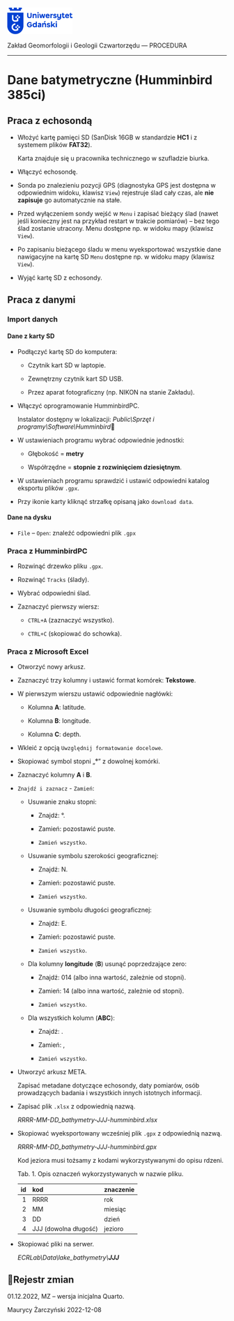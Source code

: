 
<div fig-alt="Logo: Uniwersytet Gdański" fig-align="left">

[<img src="images/log-ug_pl.png" width="150" />](https://geomorfologia.ug.edu.pl)

</div>

Zakład Geomorfologii i Geologii Czwartorzędu — PROCEDURA

------------------------------------------------------------------------

# Dane batymetryczne (Humminbird 385ci)

## Praca z echosondą

- Włożyć kartę pamięci SD (SanDisk 16GB w standardzie **HC1** i z
  systemem plików **FAT32**).

  Karta znajduje się u pracownika technicznego w szufladzie biurka.

- Włączyć echosondę.

- Sonda po znalezieniu pozycji GPS (diagnostyka GPS jest dostępna w
  odpowiednim widoku, klawisz `View`) rejestruje ślad cały czas, ale
  **nie zapisuje** go automatycznie na stałe.

- Przed wyłączeniem sondy wejść w `Menu` i zapisać bieżący ślad (nawet
  jeśli konieczny jest na przykład restart w trakcie pomiarów) – bez
  tego ślad zostanie utracony. Menu dostępne np. w widoku mapy (klawisz
  `View`).

- Po zapisaniu bieżącego śladu w menu wyeksportować wszystkie dane
  nawigacyjne na kartę SD `Menu` dostępne np. w widoku mapy (klawisz
  `View`).

- Wyjąć kartę SD z echosondy.

## Praca z danymi

### Import danych

#### Dane z karty SD

- Podłączyć kartę SD do komputera:

  - Czytnik kart SD w laptopie.

  - Zewnętrzny czytnik kart SD USB.

  - Przez aparat fotograficzny (np. NIKON na stanie Zakładu).

- Włączyć oprogramowanie HumminbirdPC.

  Instalator dostępny w lokalizacji: *Public\Sprzęt i
  programy\Software\Humminbird*

- W ustawieniach programu wybrać odpowiednie jednostki:

  - Głębokość = **metry**

  - Współrzędne = **stopnie** **z rozwinięciem dziesiętnym**.

- W ustawieniach programu sprawdzić i ustawić odpowiedni katalog
  eksportu plików `.gpx`.

- Przy ikonie karty kliknąć strzałkę opisaną jako `download data`.

#### Dane na dysku

- `File` – `Open`: znaleźć odpowiedni plik `.gpx`

### Praca z HumminbirdPC

- Rozwinąć drzewko pliku `.gpx`.

- Rozwinąć `Tracks` (ślady).

- Wybrać odpowiedni ślad.

- Zaznaczyć pierwszy wiersz:

  - `CTRL+A` (zaznaczyć wszystko).

  - `CTRL+C` (skopiować do schowka).

### Praca z Microsoft Excel

- Otworzyć nowy arkusz.

- Zaznaczyć trzy kolumny i ustawić format komórek: **Tekstowe**.

- W pierwszym wierszu ustawić odpowiednie nagłówki:

  - Kolumna **A**: latitude.

  - Kolumna **B**: longitude.

  - Kolumna **C**: depth.

- Wkleić z opcją `Uwzględnij formatowanie docelowe`.

- Skopiować symbol stopni „**°**” z dowolnej komórki.

- Zaznaczyć kolumny **A** i **B**.

- `Znajdź i zaznacz` - `Zamień`:

  - Usuwanie znaku stopni:

    - Znajdź: °.

    - Zamień: pozostawić puste.

    - `Zamień wszystko`.

  - Usuwanie symbolu szerokości geograficznej:

    - Znajdź: N.

    - Zamień: pozostawić puste.

    - `Zamień wszystko`.

  - Usuwanie symbolu długości geograficznej:

    - Znajdź: E.

    - Zamień: pozostawić puste.

    - `Zamień wszystko`.

  - Dla kolumny **longitude** (**B**) usunąć poprzedzające zero:

    - Znajdź: 014 (albo inna wartość, zależnie od stopni).

    - Zamień: 14 (albo inna wartość, zależnie od stopni).

    - `Zamień wszystko`.

  - Dla wszystkich kolumn (**ABC**):

    - Znajdź: .

    - Zamień: ,

    - `Zamień wszystko`.

- Utworzyć arkusz META.

  Zapisać metadane dotyczące echosondy, daty pomiarów, osób prowadzących
  badania i wszystkich innych istotnych informacji.

- Zapisać plik `.xlsx` z odpowiednią nazwą.

  *RRRR-MM-DD_bathymetry-JJJ-humminbird.xlsx*

- Skopiować wyeksportowany wcześniej plik `.gpx` z odpowiednią nazwą.

  *RRRR-MM-DD_bathymetry-JJJ-humminbird.gpx*

  Kod jeziora musi tożsamy z kodami wykorzystywanymi do opisu rdzeni.

  Tab. 1. Opis oznaczeń wykorzystywanych w nazwie pliku.

  |  id | kod                   | znaczenie |
  |----:|-----------------------|-----------|
  |   1 | RRRR                  | rok       |
  |   2 | MM                    | miesiąc   |
  |   3 | DD                    | dzień     |
  |   4 | JJJ (dowolna długość) | jezioro   |

- Skopiować pliki na serwer.

  *ECRLab\Data\lake_bathymetry\\**JJJ***

## Rejestr zmian

01.12.2022, MZ – wersja inicjalna Quarto.

Maurycy Żarczyński 2022-12-08
